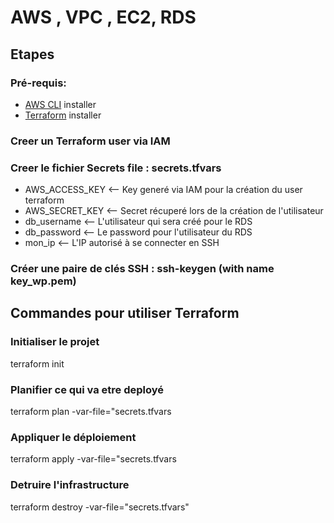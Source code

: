 # AWS , VPC , EC2, RDS
## Etapes 
### Pré-requis:
- [AWS CLI](https://docs.aws.amazon.com/cli/latest/userguide/getting-started-install.html) installer 
- [Terraform](https://www.terraform.io/downloads) installer

### Creer un Terraform user via IAM

### Creer le fichier Secrets file : secrets.tfvars
  - AWS_ACCESS_KEY <-- Key generé via IAM pour la création du user terraform
  - AWS_SECRET_KEY <-- Secret récuperé lors de la création de l'utilisateur
  - db_username <-- L'utilisateur qui sera créé pour le RDS
  - db_password <-- Le password pour l'utilisateur du RDS 
  - mon_ip <-- L'IP autorisé à se connecter en SSH 

### Créer une paire de clés SSH : ssh-keygen (with name key_wp.pem)

## Commandes pour utiliser Terraform
### Initialiser le projet
terraform init

### Planifier ce qui va etre deployé 
terraform plan -var-file="secrets.tfvars

### Appliquer le déploiement 
terraform apply -var-file="secrets.tfvars

### Detruire l'infrastructure
terraform destroy -var-file="secrets.tfvars"
